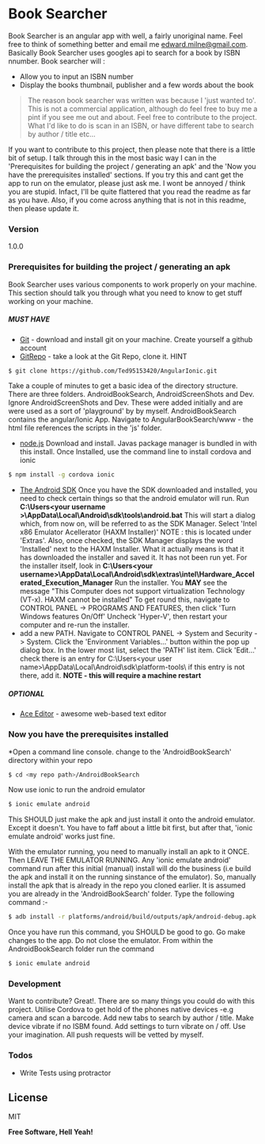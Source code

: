 # Book Searcher

Book Searcher is an angular app with well, a fairly unoriginal name. Feel free to think of something better and email me edward.milne@gmail.com. Basically Book Searcher uses googles api to search for a book by ISBN nnumber. Book searcher will :

  - Allow you to input an ISBN number
  - Display the books thumbnail, publisher and a few words about the book

> The reason book searcher was written was because I 'just 
>wanted to'. This is not a commercial application, although do feel free to buy me a pint if you see me out and about. Feel free to contribute to the project. What I'd like to do is scan in an ISBN, or have different tabe to search by author / title etc...

If you want to contribute to this project, then please note that there is a little bit of setup. I talk through this in the most basic way I can in the 'Prerequisites for building the project / generating an apk' and the  'Now you have the prerequisites installed' sections. If you try this and cant get the app to run on the emulator, please just ask me. I wont be annoyed / think you are stupid. Infact, I'll be quite flattered that you read the readme as far as you have. Also, if you come across anything that is not in this readme, then please update it.

### Version
1.0.0

### Prerequisites for building the project / generating an apk

Book Searcher uses various components to work properly on your machine. This section should talk you through what you need to know to get stuff working on your machine.

##### MUST HAVE
* [Git] - download and install git on your machine. Create yourself a github account
* [GitRepo] - take a look at the Git Repo, clone it. HINT

```sh
$ git clone https://github.com/Ted95153420/AngularIonic.git
``` 

Take a couple of minutes to get a basic idea of the directory structure. There are three folders. AndroidBookSearch, AndroidScreenShots and Dev. Ignore AndroidScreenShots and Dev. These were added initially and are were used as a sort of 'playground' by by myself. AndroidBookSearch contains the angular/Ionic App. Navigate to AngularBookSearch/www - the html file references the scripts in the 'js' folder.
* [node.js] Download and install. Javas package manager is bundled in with this install. Once Installed, use the command line to install cordova and ionic

```sh
$ npm install -g cordova ionic
``` 

* [The Android SDK] Once you have the SDK downloaded and installed, you need to check certain things so that the android emulator will run. Run **C:\Users\<your username >\AppData\Local\Android\sdk\tools\android.bat** This will start a dialog which, from now on, will be referred to as the SDK Manager. Select 'Intel x86 Emulator Acellerator (HAXM Installer)'  NOTE : this is located under 'Extras'. Also, once checked, the SDK Manager displays the word 'Installed' next to the HAXM Installer. What it actually means is that it has downloaded the installer and saved it. It has not been run yet. For the installer itself, look in **C:\Users\<your username>\AppData\Local\Android\sdk\extras\intel\Hardware_Accelerated_Execution_Manager** Run the installer. You **MAY** see the message "This Computer does not support virtualization Technology (VT-x). HAXM cannot be installed" To get round this, navigate to CONTROL PANEL -> PROGRAMS AND FEATURES, then click 'Turn Windows features On/Off' Uncheck 'Hyper-V', then restart your computer and re-run the installer.
* add a new PATH. Navigate to CONTROL PANEL -> System and Security -> System. Click the 'Environment Variables...' button within the pop up dialog box. In the lower most list, select the 'PATH' list item. Click 'Edit...' check there is an entry for C:\Users\<your user name>\AppData\Local\Android\sdk\platform-tools\ if this entry is not there, add it. **NOTE - this will require a machine restart**

##### OPTIONAL
* [Ace Editor] - awesome web-based text editor

### Now you have the prerequisites installed
*Open a command line console. change to the 'AndroidBookSearch' directory within your repo

```sh
$ cd <my repo path>/AndroidBookSearch
``` 

Now use ionic to run the android emulator

```sh
$ ionic emulate android
``` 

This SHOULD just make the apk and just install it onto the android emulator. Except it doesn't. You have to faff about a little bit first, but after that, 'ionic emulate android' works just fine.

With the emulator running, you need to manually install an apk to it ONCE. Then LEAVE THE EMULATOR RUNNING. Any 'ionic emulate android' command run after this initial (manual) install will do the business (i.e build the apk and install it on the running sinstance of the emulator). So, manually install the apk that is already in the repo you cloned earlier. It is assumed you are already in the 'AndroidBookSearch' folder. Type the following command :-

```sh
$ adb install -r platforms/android/build/outputs/apk/android-debug.apk
``` 

Once you have run this command, you SHOULD be good to go. Go make changes to the app. Do not close the emulator. From within the AndroidBookSearch folder run the command

```sh
$ ionic emulate android
``` 
  

### Development

Want to contribute? Great!. There are so many things you could do with this project. Utilise Cordova to get hold of the phones native devices -e.g camera and scan a barcode. Add new tabs to search by author / title. Make device vibrate if no ISBM found. Add settings to turn vibrate on / off. Use your imagination. All push requests will be vetted by myself. 


### Todos

 - Write Tests using protractor

License
----

MIT


**Free Software, Hell Yeah!**

[//]: # (These are reference links used in the body of this note and get stripped out when the markdown processor does its job. There is no need to format nicely because it shouldn't be seen. Thanks SO - http://stackoverflow.com/questions/4823468/store-comments-in-markdown-syntax)

   [The Android SDK]: <http://developer.android.com/>
   [Git]: <https://git-scm.com/download>
   [GitRepo]: <https://github.com/Ted95153420/AngularIonic>
   [dill]: <https://github.com/joemccann/dillinger>
   [git-repo-url]: <https://github.com/joemccann/dillinger.git>
   [john gruber]: <http://daringfireball.net>
   [@thomasfuchs]: <http://twitter.com/thomasfuchs>
   [df1]: <http://daringfireball.net/projects/markdown/>
   [marked]: <https://github.com/chjj/marked>
   [Ace Editor]: <http://ace.ajax.org>
   [node.js]: <http://nodejs.org>
   [Twitter Bootstrap]: <http://twitter.github.com/bootstrap/>
   [keymaster.js]: <https://github.com/madrobby/keymaster>
   [jQuery]: <http://jquery.com>
   [@tjholowaychuk]: <http://twitter.com/tjholowaychuk>
   [express]: <http://expressjs.com>
   [AngularJS]: <http://angularjs.org>
   [Gulp]: <http://gulpjs.com>
   
   [PlDb]: <https://github.com/joemccann/dillinger/tree/master/plugins/dropbox/README.md>
   [PlGh]:  <https://github.com/joemccann/dillinger/tree/master/plugins/github/README.md>
   [PlGd]: <https://github.com/joemccann/dillinger/tree/master/plugins/googledrive/README.md>
   [PlOd]: <https://github.com/joemccann/dillinger/tree/master/plugins/onedrive/README.md>
